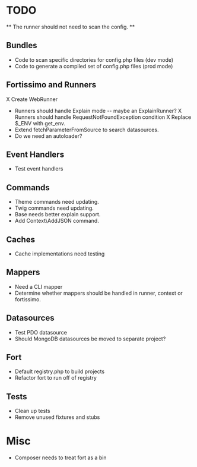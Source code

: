 # TODO

** The runner should not need to scan the config. **

## Bundles

- Code to scan specific directories for config.php files (dev mode)
- Code to generate a compiled set of config.php files (prod mode)

## Fortissimo and Runners
X Create WebRunner
- Runners should handle Explain mode -- maybe an ExplainRunner?
X Runners should handle RequestNotFoundException condition
X Replace $_ENV with get_env.
- Extend fetchParameterFromSource to search datasources.
- Do we need an autoloader?

## Event Handlers

- Test event handlers

## Commands

- Theme commands need updating.
- Twig commands need updating.
- Base needs better explain support.
- Add Context\AddJSON command.

## Caches

- Cache implementations need testing

## Mappers

- Need a CLI mapper
- Determine whether mappers should be handled in runner, context
  or fortissimo.

## Datasources

- Test PDO datasource
- Should MongoDB datasources be moved to separate project?

## Fort

- Default registry.php to build projects
- Refactor fort to run off of registry

## Tests

- Clean up tests
- Remove unused fixtures and stubs

# Misc

- Composer needs to treat fort as a bin
